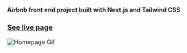**Airbnb front end project built with Next.js and Tailwind CSS**

### [See live page](https://airbnb-clone-omega-indol.vercel.app/)

![Homepage Gif](https://github.com/RyanKendrick/airbnb-clone/blob/master/public/github-imgs/Homepage.gif?raw=true)

